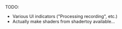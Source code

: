 TODO:

- Various UI indicators ("Processing recording", etc.)
- Actually make shaders from shadertoy available...
